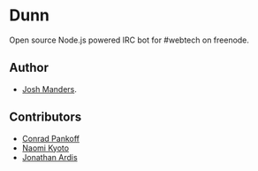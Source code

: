 Dunn
====

Open source Node.js powered IRC bot for #webtech on freenode.

Author
-----
* [Josh Manders](http://www.joshmanders.com).

Contributors
-----
* [Conrad Pankoff](http://www.fknsrs.biz/)
* [Naomi Kyoto](http://github.com/naomik)
* [Jonathan Ardis](http://github.com/Emn1ty)